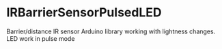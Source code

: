 # IRBarrierSensorPulsedLED
Barrier/distance IR sensor Arduino library  working with lightness changes. LED work in pulse mode
